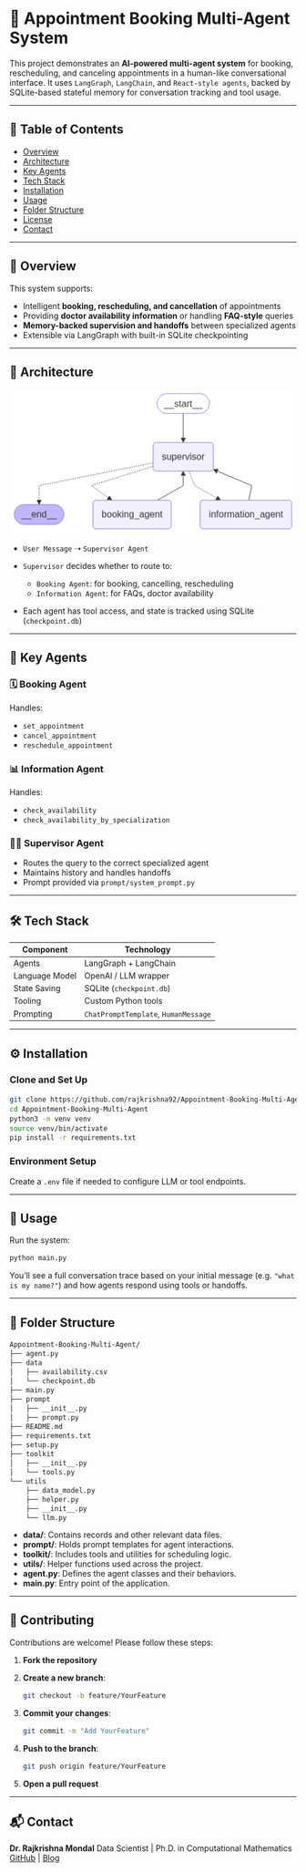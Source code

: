 # 🤖 Appointment Booking Multi-Agent System

This project demonstrates an **AI-powered multi-agent system** for booking, rescheduling, and canceling appointments in a human-like conversational interface. It uses `LangGraph`, `LangChain`, and `React-style agents`, backed by SQLite-based stateful memory for conversation tracking and tool usage.

---

## 📌 Table of Contents

* [Overview](#overview)
* [Architecture](#architecture)
* [Key Agents](#key-agents)
* [Tech Stack](#tech-stack)
* [Installation](#installation)
* [Usage](#usage)
* [Folder Structure](#folder-structure)
* [License](#license)
* [Contact](#contact)

---

## 📖 Overview

This system supports:

* Intelligent **booking, rescheduling, and cancellation** of appointments
* Providing **doctor availability information** or handling **FAQ-style** queries
* **Memory-backed supervision and handoffs** between specialized agents
* Extensible via LangGraph with built-in SQLite checkpointing

---

## 🧠 Architecture

<p align="center">
  <img src="image.png" alt="Architecture Diagram" width="600"/>
</p>

* `User Message` ➝ `Supervisor Agent`
* `Supervisor` decides whether to route to:

  * `Booking Agent`: for booking, cancelling, rescheduling
  * `Information Agent`: for FAQs, doctor availability
* Each agent has tool access, and state is tracked using SQLite (`checkpoint.db`)

---

## 🧱 Key Agents

### 🗓️ Booking Agent

Handles:

* `set_appointment`
* `cancel_appointment`
* `reschedule_appointment`

### 📊 Information Agent

Handles:

* `check_availability`
* `check_availability_by_specialization`

### 🧑‍⚖️ Supervisor Agent

* Routes the query to the correct specialized agent
* Maintains history and handles handoffs
* Prompt provided via `prompt/system_prompt.py`

---

## 🛠️ Tech Stack

| Component      | Technology                           |
| -------------- | ------------------------------------ |
| Agents         | LangGraph + LangChain                |
| Language Model | OpenAI / LLM wrapper                 |
| State Saving   | SQLite (`checkpoint.db`)             |
| Tooling        | Custom Python tools                  |
| Prompting      | `ChatPromptTemplate`, `HumanMessage` |

---

## ⚙️ Installation

### Clone and Set Up

```bash
git clone https://github.com/rajkrishna92/Appointment-Booking-Multi-Agent.git
cd Appointment-Booking-Multi-Agent
python3 -m venv venv
source venv/bin/activate
pip install -r requirements.txt
```

### Environment Setup

Create a `.env` file if needed to configure LLM or tool endpoints.

---

## 🚀 Usage

Run the system:

```bash
python main.py
```

You’ll see a full conversation trace based on your initial message (e.g. `"what is my name?"`) and how agents respond using tools or handoffs.

---

## 📁 Folder Structure

```
Appointment-Booking-Multi-Agent/
├── agent.py
├── data
│   ├── availability.csv
│   └── checkpoint.db
├── main.py
├── prompt
│   ├── __init__.py
│   ├── prompt.py
├── README.md
├── requirements.txt
├── setup.py
├── toolkit
│   ├── __init__.py
│   └── tools.py
└── utils
    ├── data_model.py
    ├── helper.py
    ├── __init__.py
    └── llm.py
```

* **data/**: Contains records and other relevant data files.
* **prompt/**: Holds prompt templates for agent interactions.
* **toolkit/**: Includes tools and utilities for scheduling logic.
* **utils/**: Helper functions used across the project.
* **agent.py**: Defines the agent classes and their behaviors.
* **main.py**: Entry point of the application.

---

## 🤝 Contributing

Contributions are welcome! Please follow these steps:

1. **Fork the repository**

2. **Create a new branch**:

   ```bash
   git checkout -b feature/YourFeature
   ```

3. **Commit your changes**:

   ```bash
   git commit -m "Add YourFeature"
   ```

4. **Push to the branch**:

   ```bash
   git push origin feature/YourFeature
   ```

5. **Open a pull request**

---

## 📬 Contact

**Dr. Rajkrishna Mondal**
Data Scientist | Ph.D. in Computational Mathematics
[GitHub](https://github.com/rajkrishna92) | [Blog](https://www.rajkrishna92.github.io)
